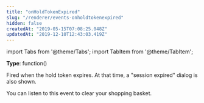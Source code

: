 ```yaml
---
title: "onHoldTokenExpired"
slug: "/renderer/events-onholdtokenexpired"
hidden: false
createdAt: "2019-05-15T07:08:25.048Z"
updatedAt: "2019-12-10T12:43:03.419Z"
---
```


import Tabs from '@theme/Tabs';
import TabItem from '@theme/TabItem';

**Type**: function()  

Fired when the hold token expires. At that time, a "session expired" dialog is also shown.

You can listen to this event to clear your shopping basket.
